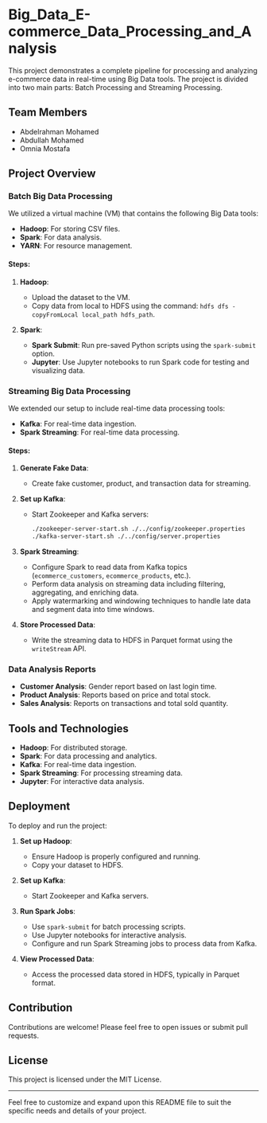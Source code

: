 # Big_Data_E-commerce_Data_Processing_and_Analysis

This project demonstrates a complete pipeline for processing and analyzing e-commerce data in real-time using Big Data tools. The project is divided into two main parts: Batch Processing and Streaming Processing.

## Team Members

- Abdelrahman Mohamed 
- Abdullah Mohamed 
- Omnia Mostafa 

## Project Overview

### Batch Big Data Processing

We utilized a virtual machine (VM) that contains the following Big Data tools:
- **Hadoop**: For storing CSV files.
- **Spark**: For data analysis.
- **YARN**: For resource management.

#### Steps:

1. **Hadoop**:
   - Upload the dataset to the VM.
   - Copy data from local to HDFS using the command: `hdfs dfs -copyFromLocal local_path hdfs_path`.

2. **Spark**:
   - **Spark Submit**: Run pre-saved Python scripts using the `spark-submit` option.
   - **Jupyter**: Use Jupyter notebooks to run Spark code for testing and visualizing data.

### Streaming Big Data Processing

We extended our setup to include real-time data processing tools:
- **Kafka**: For real-time data ingestion.
- **Spark Streaming**: For real-time data processing.

#### Steps:

1. **Generate Fake Data**:
   - Create fake customer, product, and transaction data for streaming.

2. **Set up Kafka**:
   - Start Zookeeper and Kafka servers:
     ```bash
     ./zookeeper-server-start.sh ./../config/zookeeper.properties
     ./kafka-server-start.sh ./../config/server.properties
     ```

3. **Spark Streaming**:
   - Configure Spark to read data from Kafka topics (`ecommerce_customers`, `ecommerce_products`, etc.).
   - Perform data analysis on streaming data including filtering, aggregating, and enriching data.
   - Apply watermarking and windowing techniques to handle late data and segment data into time windows.

4. **Store Processed Data**:
   - Write the streaming data to HDFS in Parquet format using the `writeStream` API.

### Data Analysis Reports

- **Customer Analysis**: Gender report based on last login time.
- **Product Analysis**: Reports based on price and total stock.
- **Sales Analysis**: Reports on transactions and total sold quantity.

## Tools and Technologies

- **Hadoop**: For distributed storage.
- **Spark**: For data processing and analytics.
- **Kafka**: For real-time data ingestion.
- **Spark Streaming**: For processing streaming data.
- **Jupyter**: For interactive data analysis.

## Deployment

To deploy and run the project:

1. **Set up Hadoop**:
   - Ensure Hadoop is properly configured and running.
   - Copy your dataset to HDFS.

2. **Set up Kafka**:
   - Start Zookeeper and Kafka servers.

3. **Run Spark Jobs**:
   - Use `spark-submit` for batch processing scripts.
   - Use Jupyter notebooks for interactive analysis.
   - Configure and run Spark Streaming jobs to process data from Kafka.

4. **View Processed Data**:
   - Access the processed data stored in HDFS, typically in Parquet format.

## Contribution

Contributions are welcome! Please feel free to open issues or submit pull requests.

## License

This project is licensed under the MIT License.

---

Feel free to customize and expand upon this README file to suit the specific needs and details of your project.
